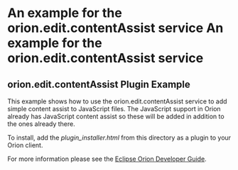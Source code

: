 An example for the orion.edit.contentAssist service
An example for the orion.edit.contentAssist service
===

## orion.edit.contentAssist Plugin Example

This example shows how to use the orion.edit.contentAssist service to add simple content assist to JavaScript files. The JavaScript support in Orion already has JavaScript content assist so these will be added in addition to the ones already there.

To install, add the _plugin_installer.html_ from this directory as a plugin to your Orion client.

For more information please see the [Eclipse Orion Developer Guide](http://wiki.eclipse.org/Orion/Documentation/Developer_Guide/Plugging_into_the_editor#orion.edit.contentAssist).